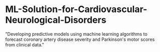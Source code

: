 # ML-Solution-for-Cardiovascular-Neurological-Disorders
"Developing predictive models using machine learning algorithms to forecast coronary artery disease severity and Parkinson's motor scores from clinical data."
